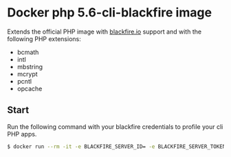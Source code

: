 # Docker php 5.6-cli-blackfire image
Extends the official PHP image with [blackfire.io](https://blackfire.io) support and with the following PHP extensions:

* bcmath 
* intl 
* mbstring 
* mcrypt 
* pcntl
* opcache

## Start
Run the following command with your blackfire credentials to profile your cli PHP apps.

```bash
$ docker run --rm -it -e BLACKFIRE_SERVER_ID= -e BLACKFIRE_SERVER_TOKEN= -e BLACKFIRE_CLIENT_ID= -e BLACKFIRE_CLIENT_TOKEN= --volume $(pwd):/app sandrokeil/php:5.6-cli-blackfire blackfire run php [your PHP script]
```
